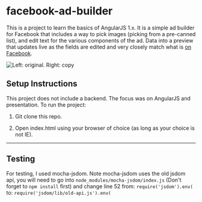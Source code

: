 # facebook-ad-builder

This is a project to learn the basics of AngularJS 1.x. It is a simple ad builder for Facebook that includes a way to pick images (picking from a pre-canned list), and edit text for the various components of the ad.  Data into a preview that updates live as the fields are edited and very closely match what is [on Facebook](https://www.facebook.com/business/ads-guide).

![Left: original. Right: copy](http://i.imgur.com/tT4641N.png)

## Setup Instructions
This project does not include a backend. The focus was on AngularJS and presentation. To run the project:

1. Git clone this repo.

2. Open index.html using your browser of choice (as long as your choice is not IE).

---

## Testing

For testing, I used mocha-jsdom. Note mocha-jsdom uses the old jsdom api, you will need to go into `node_modules/mocha-jsdom/index.js` (Don't forget to `npm install` first) and change line 52 from:
`require('jsdom').env(`
to:
`require('jsdom/lib/old-api.js').env(`
